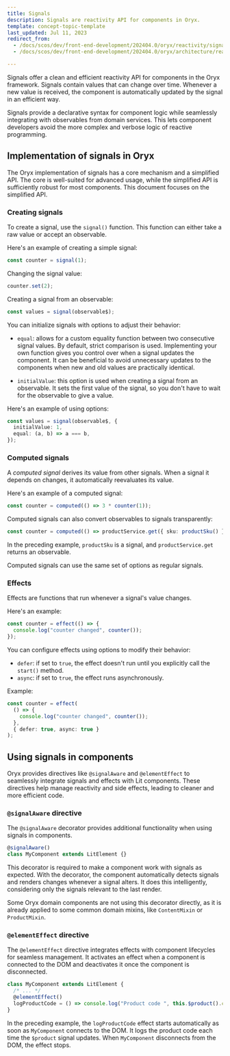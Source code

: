 ```yaml
---
title: Signals
description: Signals are reactivity API for components in Oryx.
template: concept-topic-template
last_updated: Jul 11, 2023
redirect_from:
  - /docs/scos/dev/front-end-development/202404.0/oryx/reactivity/signals.html
  - /docs/scos/dev/front-end-development/202404.0/oryx/architecture/reactivity/signals.html

---
```


Signals offer a clean and efficient reactivity API for components in the Oryx framework. Signals contain values that can change over time. Whenever a new value is received, the component is automatically updated by the signal in an efficient way.

Signals provide a declarative syntax for component logic while seamlessly integrating with observables from domain services. This lets component developers avoid the more complex and verbose logic of reactive programming.

## Implementation of signals in Oryx

The Oryx implementation of signals has a core mechanism and a simplified API. The core is well-suited for advanced usage, while the simplified API is sufficiently robust for most components. This document focuses on the simplified API.

### Creating signals

To create a signal, use the `signal()` function. This function can either take a raw value or accept an observable.

Here's an example of creating a simple signal:

```ts
const counter = signal(1);
```

Changing the signal value:

```ts
counter.set(2);
```

Creating a signal from an observable:

```ts
const values = signal(observable$);
```

You can initialize signals with options to adjust their behavior:

- `equal`: allows for a custom equality function between two consecutive signal values. By default, strict comparison is used. Implementing your own function gives you control over when a signal updates the component. It can be beneficial to avoid unnecessary updates to the components when new and old values are practically identical.

- `initialValue`: this option is used when creating a signal from an observable. It sets the first value of the signal, so you don't have to wait for the observable to give a value.

Here's an example of using options:

```ts
const values = signal(observable$, {
  initialValue: 1,
  equal: (a, b) => a === b,
});
```

### Computed signals

A _computed signal_ derives its value from other signals. When a signal it depends on changes, it automatically reevaluates its value.

Here's an example of a computed signal:

```ts
const counter = computed(() => 3 * counter(1));
```

Computed signals can also convert observables to signals transparently:

```ts
const counter = computed(() => productService.get({ sku: productSku() }));
```

In the preceding example, `productSku` is a signal, and `productService.get` returns an observable.

Computed signals can use the same set of options as regular signals.

### Effects

Effects are functions that run whenever a signal's value changes.

Here's an example:

```ts
const counter = effect(() => {
  console.log("counter changed", counter());
});
```

You can configure effects using options to modify their behavior:

- `defer`: if set to `true`, the effect doesn't run until you explicitly call the `start()` method.
- `async`: if set to `true`, the effect runs asynchronously.

Example:

```ts
const counter = effect(
  () => {
    console.log("counter changed", counter());
  },
  { defer: true, async: true }
);
```

## Using signals in components

Oryx provides directives like `@signalAware` and `@elementEffect` to seamlessly integrate signals and effects with Lit components. These directives help manage reactivity and side effects, leading to cleaner and more efficient code.

### `@signalAware` directive

The `@signalAware` decorator provides additional functionality when using signals in components.

```ts
@signalAware()
class MyComponent extends LitElement {}
```

This decorator is required to make a component work with signals as expected. With the decorator, the component automatically detects signals and renders changes whenever a signal alters. It does this intelligently, considering only the signals relevant to the last render.

Some Oryx domain components are not using this decorator directly, as it is already applied to some common domain mixins, like `ContentMixin` or `ProductMixin`.

### `@elementEffect` directive

The `@elementEffect` directive integrates effects with component lifecycles for seamless management. It activates an effect when a component is connected to the DOM and deactivates it once the component is disconnected.

```ts
class MyComponent extends LitElement {
  /* ... */
  @elementEffect()
  logProductCode = () => console.log("Product code ", this.$product().code);
}
```

In the preceding example, the `logProductCode` effect starts automatically as soon as `MyComponent` connects to the DOM. It logs the product code each time the `$product` signal updates. When `MyComponent` disconnects from the DOM, the effect stops.
